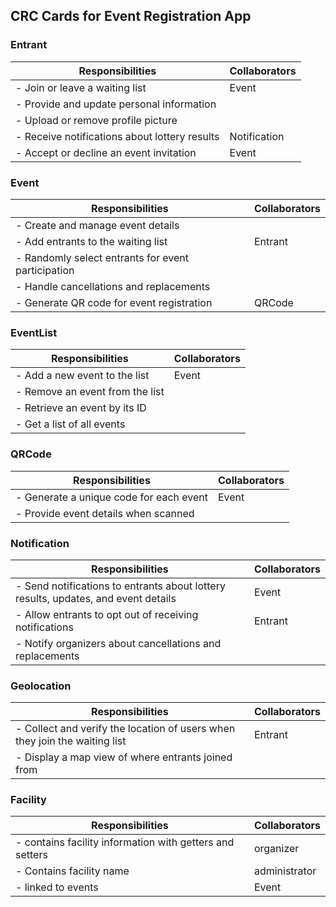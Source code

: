 ## CRC Cards for Event Registration App

### Entrant
| **Responsibilities**                                                                                  | **Collaborators**               |
|-------------------------------------------------------------------------------------------------------|---------------------------------|
| - Join or leave a waiting list                                                                         | Event                          |
| - Provide and update personal information                                                              |                                 |
| - Upload or remove profile picture                                                                     |                                 |
| - Receive notifications about lottery results                                                          | Notification                    |
| - Accept or decline an event invitation                                                                | Event                           |

### Event
| **Responsibilities**                                                                                  | **Collaborators**               |
|-------------------------------------------------------------------------------------------------------|---------------------------------|
| - Create and manage event details                                                                      |                                 |
| - Add entrants to the waiting list                                                                     | Entrant                         |
| - Randomly select entrants for event participation                                                      |                      |
| - Handle cancellations and replacements                                                                |                       |
| - Generate QR code for event registration                                                              | QRCode                          |

### EventList
| **Responsibilities**                                                                                      | **Collaborators**               |
|-----------------------------------------------------------------------------------------------------------|---------------------------------|
| - Add a new event to the list                                                                              | Event                           |
| - Remove an event from the list                                                                            |                         |
| - Retrieve an event by its ID                                                                              |                         |
| - Get a list of all events                                                                                 |                        |

### QRCode
| **Responsibilities**                                                                                  | **Collaborators**               |
|-------------------------------------------------------------------------------------------------------|---------------------------------|
| - Generate a unique code for each event                                                                | Event                           |
| - Provide event details when scanned                                                                   |                          |

### Notification
| **Responsibilities**                                                                               | **Collaborators**               |
|----------------------------------------------------------------------------------------------------|---------------------------------|
| - Send notifications to entrants about lottery results, updates, and event details                 |Event                             |
| - Allow entrants to opt out of receiving notifications                                              | Entrant                         |
| - Notify organizers about cancellations and replacements                                            |                                  |

### Geolocation
| **Responsibilities**                                                                               | **Collaborators**               |
|----------------------------------------------------------------------------------------------------|---------------------------------|
| - Collect and verify the location of users when they join the waiting list                          | Entrant                        |
| - Display a map view of where entrants joined from                                                  |                                |

### Facility
| **Responsibilities**                                                                               | **Collaborators**               |
|----------------------------------------------------------------------------------------------------|---------------------------------|
| - contains facility information with getters and setters                                         | organizer                          | 
| - Contains facility name                                                                           | administrator                  |
| - linked to events                                                                                | Event                          |